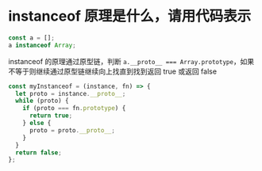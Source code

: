 # instanceof 原理是什么，请用代码表示

```javascript
const a = [];
a instanceof Array;
```

instanceof 的原理通过原型链，判断 `a.__proto__ === Array.prototype`，如果不等于则继续通过原型链继续向上找直到找到返回 true 或返回 false

```typescript
const myInstanceof = (instance, fn) => {
  let proto = instance.__proto__;
  while (proto) {
    if (proto === fn.prototype) {
      return true;
    } else {
      proto = proto.__proto__;
    }
  }
  return false;
};
```
